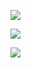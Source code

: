![](https://komarev.com/ghpvc/?username=0xCiel)

[![](https://github-readme-stats.vercel.app/api?username=0xCiel)](https://github.com/anuraghazra/github-readme-stats)

[![](https://github-readme-stats.vercel.app/api/top-langs/?username=0xCiel)](https://github.com/anuraghazra/github-readme-stats)
